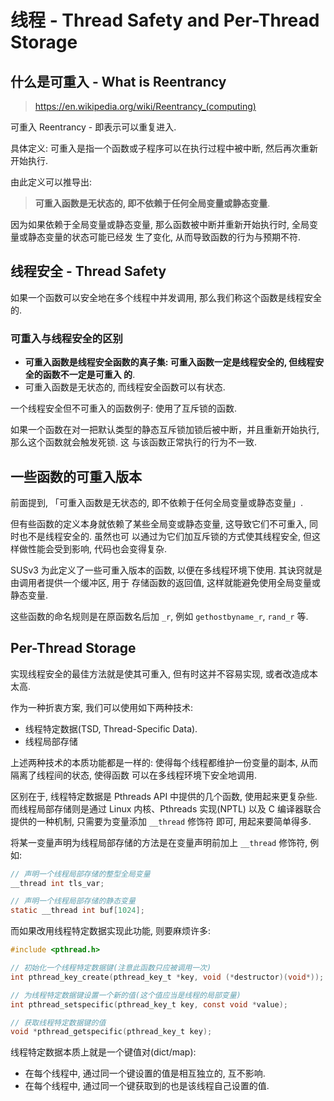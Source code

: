 # 线程 - Thread Safety and Per-Thread Storage

## 什么是可重入 - What is Reentrancy

> https://en.wikipedia.org/wiki/Reentrancy_(computing)

可重入 Reentrancy - 即表示可以重复进入.

具体定义: 可重入是指一个函数或子程序可以在执行过程中被中断, 然后再次重新开始执行.

由此定义可以推导出:

> **可重入函数是无状态的, 即不依赖于任何全局变量或静态变量**.

因为如果依赖于全局变量或静态变量, 那么函数被中断并重新开始执行时, 全局变量或静态变量的状态可能已经发
生了变化, 从而导致函数的行为与预期不符.

## 线程安全 - Thread Safety

如果一个函数可以安全地在多个线程中并发调用, 那么我们称这个函数是线程安全的.

### 可重入与线程安全的区别

- **可重入函数是线程安全函数的真子集: 可重入函数一定是线程安全的, 但线程安全的函数不一定是可重入
  的**.
- 可重入函数是无状态的, 而线程安全函数可以有状态.

一个线程安全但不可重入的函数例子: 使用了互斥锁的函数.

如果一个函数在对一把默认类型的静态互斥锁加锁后被中断，并且重新开始执行, 那么这个函数就会触发死锁. 这
与该函数正常执行的行为不一致.

## 一些函数的可重入版本

前面提到, 「可重入函数是无状态的, 即不依赖于任何全局变量或静态变量」.

但有些函数的定义本身就依赖了某些全局变或静态变量, 这导致它们不可重入, 同时也不是线程安全的. 虽然也可
以通过为它们加互斥锁的方式使其线程安全, 但这样做性能会受到影响, 代码也会变得复杂.

SUSv3 为此定义了一些可重入版本的函数, 以便在多线程环境下使用. 其诀窍就是由调用者提供一个缓冲区, 用于
存储函数的返回值, 这样就能避免使用全局变量或静态变量.

这些函数的命名规则是在原函数名后加 `_r`, 例如 `gethostbyname_r`, `rand_r` 等.

## Per-Thread Storage

实现线程安全的最佳方法就是使其可重入, 但有时这并不容易实现, 或者改造成本太高.

作为一种折衷方案, 我们可以使用如下两种技术:

- 线程特定数据(TSD, Thread-Specific Data).
- 线程局部存储

上述两种技术的本质功能都是一样的: 使得每个线程都维护一份变量的副本, 从而隔离了线程间的状态, 使得函数
可以在多线程环境下安全地调用.

区别在于, 线程特定数据是 Pthreads API 中提供的几个函数, 使用起来更复杂些. 而线程局部存储则是通过
Linux 内核、Pthreads 实现(NPTL) 以及 C 编译器联合提供的一种机制, 只需要为变量添加 `__thread` 修饰符
即可, 用起来要简单得多.


将某一变量声明为线程局部存储的方法是在变量声明前加上 `__thread` 修饰符, 例如:

```c
// 声明一个线程局部存储的整型全局变量
__thread int tls_var;

// 声明一个线程局部存储的静态变量
static __thread int buf[1024];
```

而如果改用线程特定数据实现此功能, 则要麻烦许多:

```c
#include <pthread.h>

// 初始化一个线程特定数据键(注意此函数只应被调用一次)
int pthread_key_create(pthread_key_t *key, void (*destructor)(void*));

// 为线程特定数据键设置一个新的值(这个值应当是线程的局部变量)
int pthread_setspecific(pthread_key_t key, const void *value);

// 获取线程特定数据键的值
void *pthread_getspecific(pthread_key_t key);
```

线程特定数据本质上就是一个键值对(dict/map):

- 在每个线程中, 通过同一个键设置的值是相互独立的, 互不影响.
- 在每个线程中, 通过同一个键获取到的也是该线程自己设置的值.


